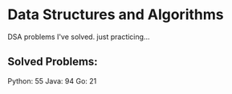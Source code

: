 # Data Structures and Algorithms
DSA problems I've solved. just practicing...

## Solved Problems:
Python: 55
Java: 94
Go: 21

